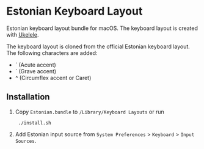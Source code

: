 # Estonian Keyboard Layout

Estonian keyboard layout bundle for macOS. The keyboard layout is created with
[Ukelele](http://scripts.sil.org/ukelele).

The keyboard layout is cloned from the official Estonian keyboard layout. The
following characters are added:

* ´ (Acute accent)
* ` (Grave accent)
* ^ (Circumflex accent or Caret)

## Installation

1. Copy `Estonian.bundle` to `/Library/Keyboard Layouts` or run

        ./install.sh

2. Add Estonian input source from `System Preferences` > `Keyboard` >
   `Input Sources`.
